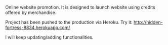 Online website promotion. It is designed to launch website using credits offered by merchandise. 

Project has been pushed to the production via Heroku.
Try it: 
http://hidden-fortress-8834.herokuapp.com/

I will keep updating/adding functionalities.


